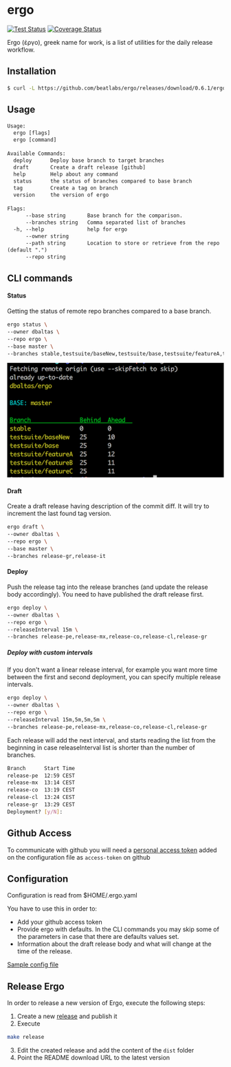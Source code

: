 # ergo

[![Test Status](https://github.com/beatlabs/ergo/workflows/tests/badge.svg)](https://github.com/beatlabs/ergo/actions?query=workflow%3Atests)
[![Coverage Status](https://coveralls.io/repos/github/beatlabs/ergo/badge.svg?branch=master)](https://coveralls.io/github/beatlabs/ergo?branch=master)

Ergo (έργο), greek name for work, is a list of utilities for the daily release workflow.

## Installation

```bash
$ curl -L https://github.com/beatlabs/ergo/releases/download/0.6.1/ergo-0.6.1-darwin-amd64 --output ergo && chmod +x ergo && mv ergo /usr/local/bin/ergo
```

## Usage

```
Usage:
  ergo [flags]
  ergo [command]

Available Commands:
  deploy      Deploy base branch to target branches
  draft       Create a draft release [github]
  help        Help about any command
  status      the status of branches compared to base branch
  tag         Create a tag on branch
  version     the version of ergo

Flags:
      --base string       Base branch for the comparison.
      --branches string   Comma separated list of branches
  -h, --help              help for ergo
      --owner string
      --path string       Location to store or retrieve from the repo (default ".")
      --repo string
```

## CLI commands

#### Status

Getting the status of remote repo branches compared to a base branch.

```bash
ergo status \
--owner dbaltas \
--repo ergo \
--base master \
--branches stable,testsuite/baseNew,testsuite/base,testsuite/featureA,testsuite/featureB,testsuite/featureC
```

![ergo sample output](static/ergo-status.png)

#### Draft

Create a draft release having description of the commit diff. It will try to increment the last found tag version.

```bash
ergo draft \
--owner dbaltas \
--repo ergo \
--base master \
--branches release-gr,release-it
```

#### Deploy

Push the release tag into the release branches (and update the release body accordingly). You need to have published the draft release first.

```bash
ergo deploy \
--owner dbaltas \
--repo ergo \
--releaseInterval 15m \
--branches release-pe,release-mx,release-co,release-cl,release-gr
```

##### Deploy with custom intervals

If you don't want a linear release interval, for example you want more time between the first and second deployment, you can specify multiple release intervals.

```bash
ergo deploy \
--owner dbaltas \
--repo ergo \
--releaseInterval 15m,5m,5m,5m \
--branches release-pe,release-mx,release-co,release-cl,release-gr
```

Each release will add the next interval, and starts reading the list from the beginning in case releaseInterval list is shorter than the number of branches.

```bash
Branch      Start Time
release-pe  12:59 CEST
release-mx  13:14 CEST
release-co  13:19 CEST
release-cl  13:24 CEST
release-gr  13:29 CEST
Deployment? [y/N]:
```

## Github Access
To communicate with github you will need a [personal access token](https://github.com/settings/tokens) added on the configuration file as `access-token` on github

## Configuration
Configuration is read from $HOME/.ergo.yaml

You have to use this in order to:
- Add your github access token
- Provide ergo with defaults. In the CLI commands you may skip some of the parameters in case that there are defaults values set.
- Information about the draft release body and what will change at the time of the release.

[Sample config file](.ergo.yml.dist)

## Release Ergo

In order to release a new version of Ergo, execute the following steps:
1. Create a new [release](https://github.com/beatlabs/ergo/releases) and publish it
2. Execute 
```bash 
make release
````
3. Edit the created release and add the content of the `dist` folder
4. Point the README download URL to the latest version
